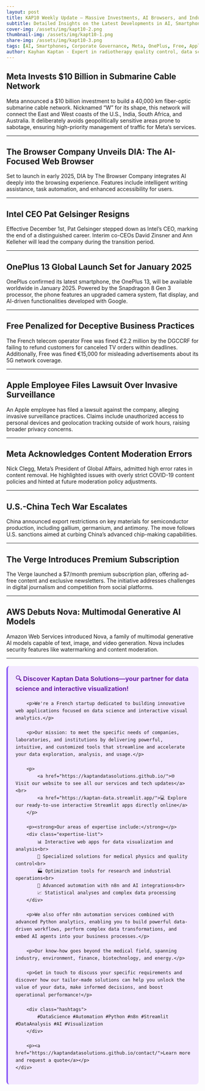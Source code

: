 ```yaml
---
layout: post
title: KAP10 Weekly Update – Massive Investments, AI Browsers, and Industry Shake-Ups
subtitle: Detailed Insights on the Latest Developments in AI, Smartphones, and Corporate Governance
cover-img: /assets/img/kapt10-2.png
thumbnail-img: /assets/img/kapt10-1.png
share-img: /assets/img/kapt10-3.png
tags: [AI, Smartphones, Corporate Governance, Meta, OnePlus, Free, Apple, AWS, Tech Industry]
author: Kayhan Kaptan - Expert in radiotherapy quality control, data science and automation
---
```


## Meta Invests $10 Billion in Submarine Cable Network
Meta announced a $10 billion investment to build a 40,000 km fiber-optic submarine cable network. Nicknamed “W” for its shape, this network will connect the East and West coasts of the U.S., India, South Africa, and Australia. It deliberately avoids geopolitically sensitive areas prone to sabotage, ensuring high-priority management of traffic for Meta’s services.



---

## The Browser Company Unveils DIA: The AI-Focused Web Browser
Set to launch in early 2025, DIA by The Browser Company integrates AI deeply into the browsing experience. Features include intelligent writing assistance, task automation, and enhanced accessibility for users.

---

## Intel CEO Pat Gelsinger Resigns
Effective December 1st, Pat Gelsinger stepped down as Intel’s CEO, marking the end of a distinguished career. Interim co-CEOs David Zinsner and Ann Kelleher will lead the company during the transition period.


---

## OnePlus 13 Global Launch Set for January 2025
OnePlus confirmed its latest smartphone, the OnePlus 13, will be available worldwide in January 2025. Powered by the Snapdragon 8 Gen 3 processor, the phone features an upgraded camera system, flat display, and AI-driven functionalities developed with Google.



---

## Free Penalized for Deceptive Business Practices
The French telecom operator Free was fined €2.2 million by the DGCCRF for failing to refund customers for canceled TV orders within deadlines. Additionally, Free was fined €15,000 for misleading advertisements about its 5G network coverage.



---

## Apple Employee Files Lawsuit Over Invasive Surveillance
An Apple employee has filed a lawsuit against the company, alleging invasive surveillance practices. Claims include unauthorized access to personal devices and geolocation tracking outside of work hours, raising broader privacy concerns.



---

## Meta Acknowledges Content Moderation Errors
Nick Clegg, Meta’s President of Global Affairs, admitted high error rates in content removal. He highlighted issues with overly strict COVID-19 content policies and hinted at future moderation policy adjustments.



---

## U.S.-China Tech War Escalates
China announced export restrictions on key materials for semiconductor production, including gallium, germanium, and antimony. The move follows U.S. sanctions aimed at curbing China’s advanced chip-making capabilities.



---

## The Verge Introduces Premium Subscription
The Verge launched a $7/month premium subscription plan, offering ad-free content and exclusive newsletters. The initiative addresses challenges in digital journalism and competition from social platforms.



---

## AWS Debuts Nova: Multimodal Generative AI Models
Amazon Web Services introduced Nova, a family of multimodal generative AI models capable of text, image, and video generation. Nova includes security features like watermarking and content moderation.


---


<html lang="fr">
<head>
    <meta charset="UTF-8">
    <meta name="viewport" content="width=device-width, initial-scale=1.0">
    <title>Kaptan Data Solutions</title>
    <style>
        .citation {
            background-color: #f3e8ff;
            border-left: 4px solid #8b5cf6;
            padding: 20px;
            margin: 20px 0;
            border-radius: 8px;
            font-family: -apple-system, BlinkMacSystemFont, 'Segoe UI', Roboto, sans-serif;
            line-height: 1.6;
        }
        .citation h3 {
            color: #6b21a8;
            margin-top: 0;
        }
        .citation a {
            color: #7c3aed;
            text-decoration: none;
        }
        .citation a:hover {
            text-decoration: underline;
        }
        .expertise-list {
            margin: 15px 0;
        }
        .hashtags {
            font-weight: bold;
            color: #7c3aed;
            margin-top: 15px;
        }
    </style>
</head>
<body>
    <div class="citation">
        <h3>🔍 Discover Kaptan Data Solutions—your partner for data science and interactive visualization!</h3>
        
        <p>We're a French startup dedicated to building innovative web applications focused on data science and interactive visual analytics.</p>
        
        <p>Our mission: to meet the specific needs of companies, laboratories, and institutions by delivering powerful, intuitive, and customized tools that streamline and accelerate your data exploration, analysis, and usage.</p>
        
        <p>
            <a href="https://kaptandatasolutions.github.io/">🌐 Visit our website to see all our services and tech updates</a><br>
            <a href="https://kaptan-data.streamlit.app/">💻 Explore our ready-to-use interactive Streamlit apps directly online</a>
        </p>
        
        <p><strong>Our areas of expertise include:</strong></p>
        <div class="expertise-list">
            📊 Interactive web apps for data visualization and analysis<br>
            🔬 Specialized solutions for medical physics and quality control<br>
            🏭 Optimization tools for research and industrial operations<br>
            🤖 Advanced automation with n8n and AI integrations<br>
            📈 Statistical analyses and complex data processing
        </div>
        
        <p>We also offer n8n automation services combined with advanced Python analytics, enabling you to build powerful data-driven workflows, perform complex data transformations, and embed AI agents into your business processes.</p>
        
        <p>Our know-how goes beyond the medical field, spanning industry, environment, finance, biotechnology, and energy.</p>
        
        <p>Get in touch to discuss your specific requirements and discover how our tailor-made solutions can help you unlock the value of your data, make informed decisions, and boost operational performance!</p>
        
        <div class="hashtags">
            #DataScience #Automation #Python #n8n #Streamlit #DataAnalysis #AI #Visualization
        </div>
        
        <p><a href="https://kaptandatasolutions.github.io/contact/">Learn more and request a quote</a></p>
    </div>
</body>
</html>